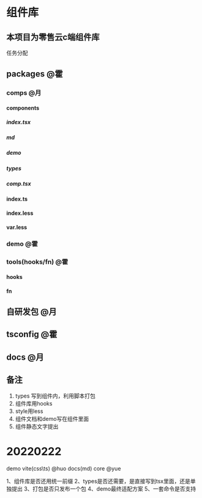 # 组件库
## 本项目为零售云c端组件库
任务分配

## packages @霍
### comps @月
#### components
##### index.tsx
##### md
##### demo
##### types
##### comp.tsx
#### index.ts
#### index.less
#### var.less
### demo @霍
### tools(hooks/fn) @霍
#### hooks
#### fn
## 自研发包 @月
## tsconfig @霍
## docs @月

## 备注
1. types 写到组件内，利用脚本打包
2. 组件库用hooks
3. style用less
4. 组件文档和demo写在组件里面
5. 组件静态文字提出


# 20220222
demo vite(css\ts) @huo
docs(md) core @yue


1、组件库是否还用统一前缀
2、types是否还需要，是直接写到tsx里面，还是单独提出
3、打包是否只发布一个包
4、demo最终适配方案
5、一套命令是否支持